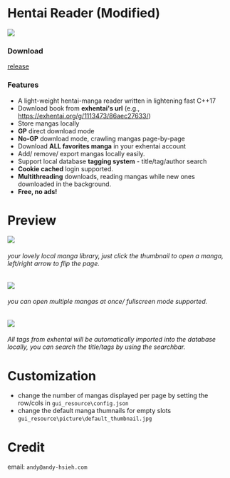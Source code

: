 # Hentai Reader (Modified)
![](https://i.imgur.com/eM0ceOr.png)

### Download
[release](https://github.com/AndyHsiehTA/ExHentaiReader/releases "release")

### Features

- A light-weight hentai-manga reader written in lightening fast C++17
- Download book from **exhentai's url** (e.g., https://exhentai.org/g/1113473/86aec27633/)
- Store mangas locally
- **GP** direct download mode
- **No-GP** download mode, crawling mangas page-by-page
- Download **ALL favorites manga** in your exhentai account
- Add/ remove/ export mangas locally easily.
- Support local database **tagging system** - title/tag/author search
- **Cookie cached** login supported.
- **Multithreading** downloads, reading mangas while new ones downloaded in the background. 
- **Free, no ads!**

# Preview

![](https://i.imgur.com/YEceOki.jpg)
###### your lovely local manga library, just click the thumbnail to open a manga, left/right arrow to flip the page.
![](https://i.imgur.com/OcSkq7A.jpg)
###### you can open multiple mangas at once/ fullscreen mode supported.
![](https://i.imgur.com/UzHeOQk.jpg)
###### All tags from exhentai will be automatically imported into the database locally, you can search the title/tags by using the searchbar.

# Customization

- change the number of mangas displayed per page by setting the row/cols in `gui_resource\config.json`
- change the default manga thumnails for empty slots
`gui_resource\picture\default_thumbnail.jpg`

# Credit
email: `andy@andy-hsieh.com`
